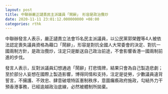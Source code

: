 ```yaml
---
layout: post
title: 中聯辦嚴正讉責民主派議員「鬧辭」　形容是政治攬炒
date: 2020-11-11 23:01:12.000000000 +08:00
categories: rthk
---
```


中聯辦發言人表示，嚴正讉責立法會15名民主派議員，以公民黨郭榮鏗等4人被依法認定喪失議員資格為藉口「鬧辭」，形容是對抗全國人大常委會的決定、對抗一國兩制方針，是政治攬炒，注定只是斷送自己政治前途，不會影響香港一國兩制前進的步伐。

發言人表示，反對派議員幻想通過「鬧辭」打悲情牌，結果只會為自己製造悲劇；至於部分人妄想在國際上製造影響，博得同情和支持，注定是徒勞，少數議員違背誓言，不擁護、不效忠、肆意破壞特區憲制秩序，意圖癱瘓政府施政，勾結外力干預香港事務，已經逾越政治底線，必然被體制所拋棄。
